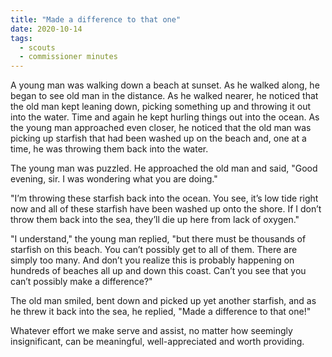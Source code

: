 ```yaml
---
title: "Made a difference to that one"
date: 2020-10-14
tags:
  - scouts
  - commissioner minutes
---
```


A young man was walking down a beach at sunset. As he walked along, he began to see old man in the distance. As he walked nearer, he noticed that the old man kept leaning down, picking something up and throwing it out into the water. Time and again he kept hurling things out into the ocean. As the young man approached even closer, he noticed that the old man was picking up starfish that had been washed up on the beach and, one at a time, he was throwing them back into the water.

The young man was puzzled. He approached the old man and said, "Good evening, sir. I was wondering what you are doing."

"I’m throwing these starfish back into the ocean. You see, it’s low tide right now and all of these starfish have been washed up onto the shore. If I don’t throw them back into the sea, they’ll die up here from lack of oxygen."

"I understand," the young man replied, "but there must be thousands of starfish on this beach. You can’t possibly get to all of them. There are simply too many. And don’t you realize this is probably happening on hundreds of beaches all up and down this coast. Can’t you see that you can’t possibly make a difference?"

The old man smiled, bent down and picked up yet another starfish, and as he threw it back into the sea, he replied, "Made a difference to that one!"

Whatever effort we make serve and assist, no matter how seemingly insignificant, can be meaningful, well-appreciated and worth providing.
